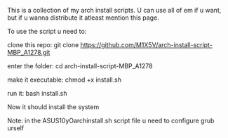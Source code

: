 This is a collection of my arch install scripts. U can use all of em if u want, but if u wanna distribute it atleast mention this page.




To use the script u need to:

clone this repo: git clone https://github.com/M1X5V/arch-install-script-MBP_A1278.git

enter the folder: cd arch-install-script-MBP_A1278

make it executable: chmod +x install.sh

run it: bash install.sh

Now it should install the system 

Note: in the ASUS10yOarchinstall.sh script file u need to configure grub urself
